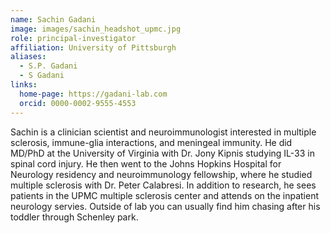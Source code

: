 ```yaml
---
name: Sachin Gadani
image: images/sachin_headshot_upmc.jpg
role: principal-investigator
affiliation: University of Pittsburgh
aliases:
  - S.P. Gadani
  - S Gadani
links:
  home-page: https://gadani-lab.com
  orcid: 0000-0002-9555-4553
---
```


Sachin is a clinician scientist and neuroimmunologist interested in multiple sclerosis, immune-glia interactions, and meningeal immunity. He did MD/PhD at the University of Virginia with Dr. Jony Kipnis studying IL-33 in spinal cord injury. He then went to the Johns Hopkins Hospital for Neurology residency and neuroimmunology fellowship, where he studied multiple sclerosis with Dr. Peter Calabresi. In addition to research, he sees patients in the UPMC multiple sclerosis center and attends on the inpatient neurology servies. Outside of lab you can usually find him chasing after his toddler through Schenley park.
